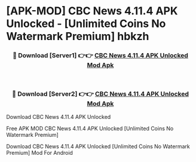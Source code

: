 # [APK-MOD] CBC News 4.11.4 APK Unlocked - [Unlimited Coins No Watermark Premium] hbkzh



<div align="center">
<h3>🔴 Download [Server1] 👉👉 <a href="https://momento.my/?title=CBC_News_4.11.4_APK_Unlocked">CBC News 4.11.4 APK Unlocked Mod Apk</a></h3><br>

<h3>🔴 Download [Server2] 👉👉 <a href="https://momento.my/?title=CBC_News_4.11.4_APK_Unlocked">CBC News 4.11.4 APK Unlocked Mod Apk</a></h3>
</div>



Download CBC News 4.11.4 APK Unlocked 

Free APK MOD CBC News 4.11.4 APK Unlocked [Unlimited Coins No Watermark Premium]

Download CBC News 4.11.4 APK Unlocked [Unlimited Coins No Watermark Premium] Mod For Android
